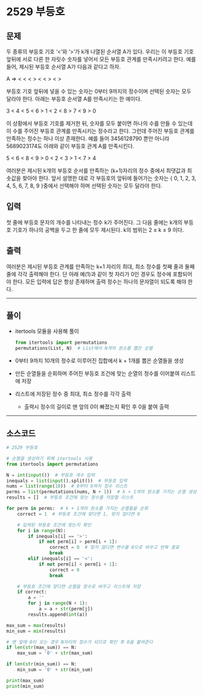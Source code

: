 # 2529 부등호

## 문제

두 종류의 부등호 기호 ‘<’와 ‘>’가 k개 나열된 순서열 A가 있다. 우리는 이 부등호 기호 앞뒤에 서로 다른 한 자릿수 숫자를 넣어서 모든 부등호 관계를 만족시키려고 한다. 예를 들어, 제시된 부등호 순서열 A가 다음과 같다고 하자. 

A ⇒ < < < > < < > < >

부등호 기호 앞뒤에 넣을 수 있는 숫자는 0부터 9까지의 정수이며 선택된 숫자는 모두 달라야 한다. 아래는 부등호 순서열 A를 만족시키는 한 예이다. 

3 < 4 < 5 < 6 > 1 < 2 < 8 > 7 < 9 > 0

이 상황에서 부등호 기호를 제거한 뒤, 숫자를 모두 붙이면 하나의 수를 만들 수 있는데 이 수를 주어진 부등호 관계를 만족시키는 정수라고 한다. 그런데 주어진 부등호 관계를 만족하는 정수는 하나 이상 존재한다. 예를 들어 3456128790 뿐만 아니라 5689023174도 아래와 같이 부등호 관계 A를 만족시킨다. 

5 < 6 < 8 < 9 > 0 < 2 < 3 > 1 < 7 > 4

여러분은 제시된 k개의 부등호 순서를 만족하는 (k+1)자리의 정수 중에서 최댓값과 최솟값을 찾아야 한다. 앞서 설명한 대로 각 부등호의 앞뒤에 들어가는 숫자는 { 0, 1, 2, 3, 4, 5, 6, 7, 8, 9 }중에서 선택해야 하며 선택된 숫자는 모두 달라야 한다. 

## 입력

첫 줄에 부등호 문자의 개수를 나타내는 정수 k가 주어진다. 그 다음 줄에는 k개의 부등호 기호가 하나의 공백을 두고 한 줄에 모두 제시된다. k의 범위는 2 ≤ k ≤ 9 이다. 

## 출력

여러분은 제시된 부등호 관계를 만족하는 k+1 자리의 최대, 최소 정수를 첫째 줄과 둘째 줄에 각각 출력해야 한다. 단 아래 예(1)과 같이 첫 자리가 0인 경우도 정수에 포함되어야 한다. 모든 입력에 답은 항상 존재하며 출력 정수는 하나의 문자열이 되도록 해야 한다. 

---

## 풀이

- itertools 모듈을 사용해 풀이
  
  ```python
  from itertools import permutations
  permutations(List, N)  # List에서 N개의 원소를 뽑은 순열
  ```
- 0부터 9까지 10개의 정수로 이루어진 집합에서 k + 1개를 뽑은 순열들을 생성
- 만든 순열들을 순회하며 주어진 부등호 조건에 맞는 순열의 정수를 이어붙여 리스트에 저장
- 리스트에 저장된 정수 중 최대, 최소 정수를 각각 출력
  - 출력시 정수의 길이로 맨 앞의 0이 빠졌는지 확인 후 0을 붙여 출력

---

## 소스코드

```python
# 2529 부등호

# 순열을 생성하기 위해 itertools 사용
from itertools import permutations

N = int(input())  # 부등호 개수 입력
inequals = list(input().split())  # 부등호 입력
nums = list(range(10))  # 0부터 9까지 정수 리스트
perms = list(permutations(nums, N + 1))  # k + 1개의 원소를 가지는 순열 생성
results = []  # 부등호 조건에 맞는 정수를 저장할 리스트

for perm in perms:  # k + 1개의 원소를 가지는 순열들을 순회
    correct = 1  # 부등호 조건에 맞다면 1, 맞지 않다면 0

    # 입력된 부등호 조건에 맞는지 확인
    for i in range(N):
        if inequals[i] == '>':
            if not perm[i] > perm[i + 1]:
                correct = 0  # 맞지 않다면 변수를 0으로 바꾸고 반복 종료
                break
        elif inequals[i] == '<':
            if not perm[i] < perm[i + 1]:
                correct = 0
                break

    # 부등호 조건에 맞다면 순열을 정수로 바꾸고 리스트에 저장
    if correct:
        a = ''
        for j in range(N + 1):  
            a = a + str(perm[j])
        results.append(int(a))

max_sum = max(results)
min_sum = min(results)

# 맨 앞에 0이 오는 경우 N자리의 정수가 되므로 확인 후 0을 붙여준다
if len(str(max_sum)) == N:
    max_sum = '0' + str(max_sum)

if len(str(min_sum)) == N:
    min_sum = '0' + str(min_sum)

print(max_sum)
print(min_sum)
```
